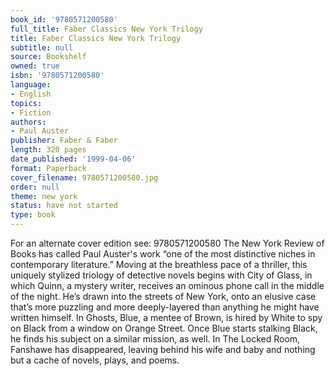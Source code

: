 ```yaml
---
book_id: '9780571200580'
full_title: Faber Classics New York Trilogy
title: Faber Classics New York Trilogy
subtitle: null
source: Bookshelf
owned: true
isbn: '9780571200580'
language:
- English
topics:
- Fiction
authors:
- Paul Auster
publisher: Faber & Faber
length: 320 pages
date_published: '1999-04-06'
format: Paperback
cover_filename: 9780571200580.jpg
order: null
theme: new york
status: have not started
type: book
---
```

For an alternate cover edition see: 9780571200580
The New York Review of Books has called Paul Auster's work “one of the most distinctive niches in contemporary literature.” Moving at the breathless pace of a thriller, this uniquely stylized triology of detective novels begins with City of Glass, in which Quinn, a mystery writer, receives an ominous phone call in the middle of the night. He’s drawn into the streets of New York, onto an elusive case that’s more puzzling and more deeply-layered than anything he might have written himself. In Ghosts, Blue, a mentee of Brown, is hired by White to spy on Black from a window on Orange Street. Once Blue starts stalking Black, he finds his subject on a similar mission, as well. In The Locked Room, Fanshawe has disappeared, leaving behind his wife and baby and nothing but a cache of novels, plays, and poems.
